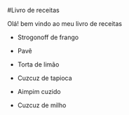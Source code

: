 #Livro de receitas 

Olá! bem vindo ao meu livro de receitas

 - Strogonoff de frango
 
 - Pavê

 - Torta de limão

 - Cuzcuz de tapioca

 - Aimpim cuzido

 - Cuzcuz de milho
